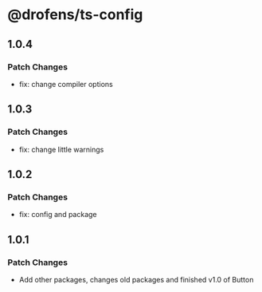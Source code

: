 # @drofens/ts-config

## 1.0.4

### Patch Changes

- fix: change compiler options

## 1.0.3

### Patch Changes

- fix: change little warnings

## 1.0.2

### Patch Changes

- fix: config and package

## 1.0.1

### Patch Changes

- Add other packages, changes old packages and finished v1.0 of Button
